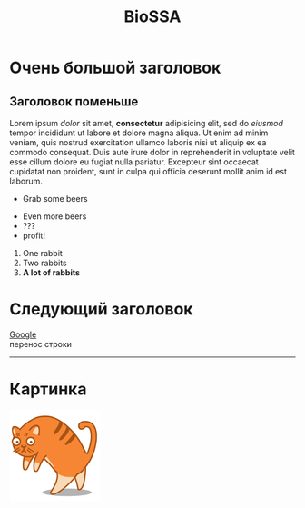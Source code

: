﻿---
layout: layout
title: "BioSSA"
categories: examples
permalink: main.html
---

#  Очень большой заголовок
## Заголовок поменьше
Lorem ipsum *dolor* sit amet, **consectetur** adipisicing elit, sed do _eiusmod_ tempor incididunt ut labore et dolore magna aliqua. Ut enim ad minim veniam, quis nostrud exercitation ullamco laboris nisi ut aliquip ex ea commodo consequat. Duis aute irure dolor in reprehenderit in voluptate velit esse cillum dolore eu fugiat nulla pariatur. Excepteur sint occaecat cupidatat non proident, sunt in culpa qui officia deserunt mollit anim id est laborum.

* Grab some beers
- Even more beers
- ???
- profit!


1. One rabbit
2. Two rabbits
3. **A lot of rabbits**

#  Следующий заголовок
[Google]( http://google.ru " Cсылка на Google")   
перенос строки
- - -

#  Картинка
![Котик](cat.gif)